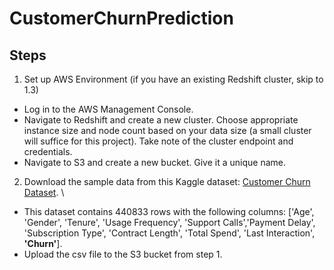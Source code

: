 # CustomerChurnPrediction
## Steps
1. Set up AWS Environment (if you have an existing Redshift cluster, skip to 1.3)

- Log in to the AWS Management Console.
- Navigate to Redshift and create a new cluster. Choose appropriate instance size and node count based on your data size (a small cluster will suffice for this project). Take note of the cluster endpoint and credentials.
- Navigate to S3 and create a new bucket. Give it a unique name.

2. Download the sample data from this Kaggle dataset: [Customer Churn Dataset](https://www.kaggle.com/datasets/muhammadshahidazeem/customer-churn-dataset/data). \
- This dataset contains 440833 rows with the following columns: ['Age', 'Gender', 'Tenure', 'Usage Frequency', 'Support Calls','Payment Delay', 'Subscription Type', 'Contract Length', 'Total Spend',
'Last Interaction', **'Churn'**]. 
- Upload the csv file to the S3 bucket from step 1.